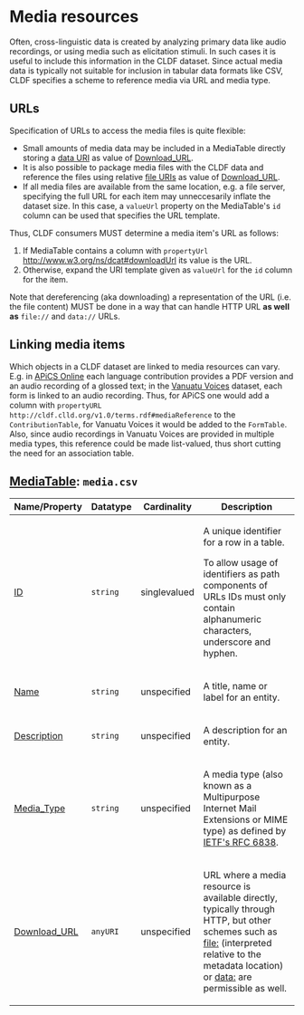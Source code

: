 # Media resources

Often, cross-linguistic data is created by analyzing primary data like audio recordings,
or using media such as elicitation stimuli. In such cases it is useful to include this
information in the CLDF dataset. Since actual media data is typically not suitable for
inclusion in tabular data formats like CSV, CLDF specifies a scheme to reference media
via URL and media type.


## URLs

Specification of URLs to access the media files is quite flexible:
- Small amounts of media data may be included in a
  MediaTable directly storing a [data URI](https://en.wikipedia.org/wiki/Data_URI_scheme) as value
  of [Download_URL](http://cldf.clld.org/v1.0/terms.rdf#downloadUrl).
- It is also possible to package media files with the CLDF data and reference the files
  using relative [file URIs](https://en.wikipedia.org/wiki/File_URI_scheme) as value of
  [Download_URL](http://cldf.clld.org/v1.0/terms.rdf#downloadUrl).
- If all media files are available from the same location, e.g. a file server, specifying
  the full URL for each item may unneccesarily inflate the dataset size. In this case,
  a `valueUrl` property on the MediaTable's `id` column can be used that specifies the
  URL template.

Thus, CLDF consumers MUST determine a media item's URL as follows:
1. If MediaTable contains a column with `propertyUrl` http://www.w3.org/ns/dcat#downloadUrl its value is the URL.
2. Otherwise, expand the URI template given as `valueUrl` for the `id` column for the item.

Note that dereferencing (aka downloading) a representation of the URL (i.e. the file content) MUST be done in a way
that can handle HTTP URL **as well as** `file://` and `data://` URLs.


## Linking media items

Which objects in a CLDF dataset are linked to media resources can vary. E.g. in 
[APiCS Online](https://apics-online.info/)
each language contribution provides a PDF version and an audio recording of a glossed
text; in the [Vanuatu Voices](https://vanuatuvoices.clld.org/) dataset, each form is linked to an audio recording.
Thus, for APiCS one would add a column with `propertyURL` 
`http://cldf.clld.org/v1.0/terms.rdf#mediaReference`
to the `ContributionTable`, for Vanuatu Voices it would be added to the `FormTable`. Also,
since audio recordings in Vanuatu Voices are provided in multiple media types, this
reference could be made list-valued, thus short cutting the need for an association table.


## [MediaTable](http://cldf.clld.org/v1.0/terms.rdf#MediaTable): `media.csv`

Name/Property | Datatype | Cardinality | Description
 --- | --- | --- | --- 
[ID](http://cldf.clld.org/v1.0/terms.rdf#id) | `string` | singlevalued | <div> <p>A unique identifier for a row in a table.</p> <p> To allow usage of identifiers as path components of URLs IDs must only contain alphanumeric characters, underscore and hyphen. </p> </div> 
[Name](http://cldf.clld.org/v1.0/terms.rdf#name) | `string` | unspecified | <div> <p>A title, name or label for an entity.</p> </div> 
[Description](http://cldf.clld.org/v1.0/terms.rdf#description) | `string` | unspecified | <div> <p>A description for an entity.</p> </div> 
[Media_Type](http://cldf.clld.org/v1.0/terms.rdf#mediaType) | `string` | unspecified | <div> <p>A media type (also known as a Multipurpose Internet Mail Extensions or MIME type) as defined by <a href="https://tools.ietf.org/html/rfc6838">IETF's RFC 6838</a>.</p> </div> 
[Download_URL](http://cldf.clld.org/v1.0/terms.rdf#downloadUrl) | `anyURI` | unspecified | <div> <p>URL where a media resource is available directly, typically through HTTP, but other schemes such as <a href="https://en.wikipedia.org/wiki/File_URI_scheme">file:</a> (interpreted relative to the metadata location) or <a href="https://en.wikipedia.org/wiki/Data_URI_scheme">data:</a> are permissible as well. </p> </div> 